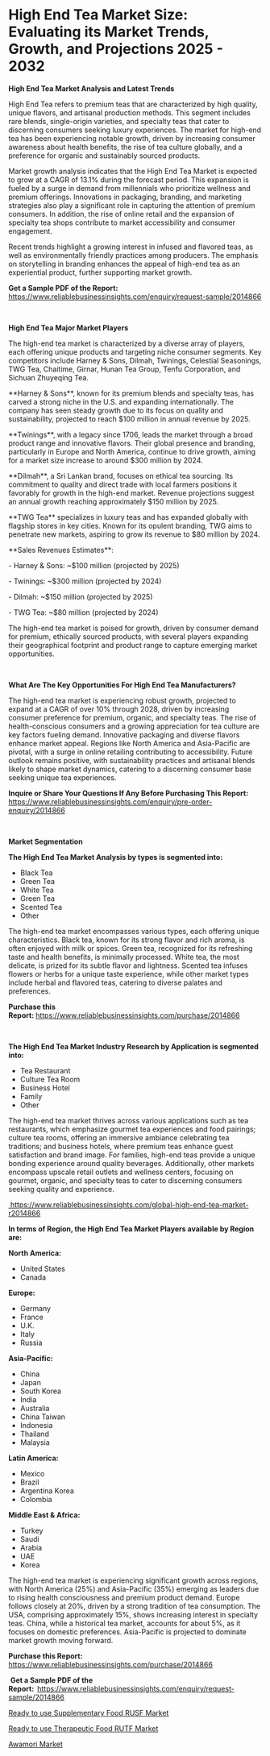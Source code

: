 <p><h1>High End Tea Market Size: Evaluating its Market Trends, Growth, and Projections 2025 - 2032</h1></p><p><strong>High End Tea Market Analysis and Latest Trends</strong></p>
<p><p>High End Tea refers to premium teas that are characterized by high quality, unique flavors, and artisanal production methods. This segment includes rare blends, single-origin varieties, and specialty teas that cater to discerning consumers seeking luxury experiences. The market for high-end tea has been experiencing notable growth, driven by increasing consumer awareness about health benefits, the rise of tea culture globally, and a preference for organic and sustainably sourced products.</p><p>Market growth analysis indicates that the High End Tea Market is expected to grow at a CAGR of 13.1% during the forecast period. This expansion is fueled by a surge in demand from millennials who prioritize wellness and premium offerings. Innovations in packaging, branding, and marketing strategies also play a significant role in capturing the attention of premium consumers. In addition, the rise of online retail and the expansion of specialty tea shops contribute to market accessibility and consumer engagement. </p><p>Recent trends highlight a growing interest in infused and flavored teas, as well as environmentally friendly practices among producers. The emphasis on storytelling in branding enhances the appeal of high-end tea as an experiential product, further supporting market growth.</p></p>
<p><strong>Get a Sample PDF of the Report:&nbsp;</strong> <a href="https://www.reliablebusinessinsights.com/enquiry/request-sample/2014866?utm_campaign=1837&utm_medium=2&utm_source=Github&utm_content=ia&utm_term=14022025&utm_id=high-end-tea">https://www.reliablebusinessinsights.com/enquiry/request-sample/2014866</a></p>
<p>&nbsp;</p>
<p><strong>High End Tea Major Market Players</strong></p>
<p><p>The high-end tea market is characterized by a diverse array of players, each offering unique products and targeting niche consumer segments. Key competitors include Harney & Sons, Dilmah, Twinings, Celestial Seasonings, TWG Tea, Chaitime, Girnar, Hunan Tea Group, Tenfu Corporation, and Sichuan Zhuyeqing Tea. </p><p>**Harney & Sons**, known for its premium blends and specialty teas, has carved a strong niche in the U.S. and expanding internationally. The company has seen steady growth due to its focus on quality and sustainability, projected to reach $100 million in annual revenue by 2025.</p><p>**Twinings**, with a legacy since 1706, leads the market through a broad product range and innovative flavors. Their global presence and branding, particularly in Europe and North America, continue to drive growth, aiming for a market size increase to around $300 million by 2024.</p><p>**Dilmah**, a Sri Lankan brand, focuses on ethical tea sourcing. Its commitment to quality and direct trade with local farmers positions it favorably for growth in the high-end market. Revenue projections suggest an annual growth reaching approximately $150 million by 2025.</p><p>**TWG Tea** specializes in luxury teas and has expanded globally with flagship stores in key cities. Known for its opulent branding, TWG aims to penetrate new markets, aspiring to grow its revenue to $80 million by 2024.</p><p>**Sales Revenues Estimates**:</p><p>- Harney & Sons: ~$100 million (projected by 2025)</p><p>- Twinings: ~$300 million (projected by 2024)</p><p>- Dilmah: ~$150 million (projected by 2025)</p><p>- TWG Tea: ~$80 million (projected by 2024)</p><p>The high-end tea market is poised for growth, driven by consumer demand for premium, ethically sourced products, with several players expanding their geographical footprint and product range to capture emerging market opportunities.</p></p>
<p>&nbsp;</p>
<p><strong>What Are The Key Opportunities For High End Tea Manufacturers?</strong></p>
<p><p>The high-end tea market is experiencing robust growth, projected to expand at a CAGR of over 10% through 2028, driven by increasing consumer preference for premium, organic, and specialty teas. The rise of health-conscious consumers and a growing appreciation for tea culture are key factors fueling demand. Innovative packaging and diverse flavors enhance market appeal. Regions like North America and Asia-Pacific are pivotal, with a surge in online retailing contributing to accessibility. Future outlook remains positive, with sustainability practices and artisanal blends likely to shape market dynamics, catering to a discerning consumer base seeking unique tea experiences.</p></p>
<p><strong>Inquire or Share Your Questions If Any Before Purchasing This Report:</strong> <a href="https://www.reliablebusinessinsights.com/enquiry/pre-order-enquiry/2014866?utm_campaign=1837&utm_medium=2&utm_source=Github&utm_content=ia&utm_term=14022025&utm_id=high-end-tea">https://www.reliablebusinessinsights.com/enquiry/pre-order-enquiry/2014866</a></p>
<p>&nbsp;</p>
<p><strong>Market Segmentation</strong></p>
<p><strong>The High End Tea Market Analysis by types is segmented into:</strong></p>
<p><ul><li>Black Tea</li><li>Green Tea</li><li>White Tea</li><li>Green Tea</li><li>Scented Tea</li><li>Other</li></ul></p>
<p><p>The high-end tea market encompasses various types, each offering unique characteristics. Black tea, known for its strong flavor and rich aroma, is often enjoyed with milk or spices. Green tea, recognized for its refreshing taste and health benefits, is minimally processed. White tea, the most delicate, is prized for its subtle flavor and lightness. Scented tea infuses flowers or herbs for a unique taste experience, while other market types include herbal and flavored teas, catering to diverse palates and preferences.</p></p>
<p><strong>Purchase this Report:&nbsp;</strong><a href="https://www.reliablebusinessinsights.com/purchase/2014866?utm_campaign=1837&utm_medium=2&utm_source=Github&utm_content=ia&utm_term=14022025&utm_id=high-end-tea">https://www.reliablebusinessinsights.com/purchase/2014866</a></p>
<p>&nbsp;</p>
<p><strong>The High End Tea Market Industry Research by Application is segmented into:</strong></p>
<p><ul><li>Tea Restaurant</li><li>Culture Tea Room</li><li>Business Hotel</li><li>Family</li><li>Other</li></ul></p>
<p><p>The high-end tea market thrives across various applications such as tea restaurants, which emphasize gourmet tea experiences and food pairings; culture tea rooms, offering an immersive ambiance celebrating tea traditions; and business hotels, where premium teas enhance guest satisfaction and brand image. For families, high-end teas provide a unique bonding experience around quality beverages. Additionally, other markets encompass upscale retail outlets and wellness centers, focusing on gourmet, organic, and specialty teas to cater to discerning consumers seeking quality and experience.</p></p>
<p><a href="https://www.reliablebusinessinsights.com/global-high-end-tea-market-r2014866?utm_campaign=1837&utm_medium=2&utm_source=Github&utm_content=ia&utm_term=14022025&utm_id=high-end-tea">&nbsp;https://www.reliablebusinessinsights.com/global-high-end-tea-market-r2014866</a></p>
<p><strong>In terms of Region, the High End Tea Market Players available by Region are:</strong></p>
<p>
    <p> <strong> North America: </strong>
        <ul>
            <li>United States</li>
            <li>Canada</li>
        </ul>
        </p> 
    <p> <strong> Europe: </strong>
        <ul>
            <li>Germany</li>
            <li>France</li>
            <li>U.K.</li>
            <li>Italy</li>
            <li>Russia</li>
        </ul>
        </p> 
    <p> <strong> Asia-Pacific: </strong>
        <ul>
            <li>China</li>
            <li>Japan</li>
            <li>South Korea</li>
            <li>India</li>
            <li>Australia</li>
            <li>China Taiwan</li>
            <li>Indonesia</li>
            <li>Thailand</li>
            <li>Malaysia</li>
        </ul>
        </p> 
    <p> <strong> Latin America: </strong>
        <ul>
            <li>Mexico</li>
            <li>Brazil</li>
            <li>Argentina Korea</li>
            <li>Colombia</li>
        </ul>
        </p> 
    <p> <strong> Middle East & Africa: </strong>
        <ul>
            <li>Turkey</li>
            <li>Saudi</li>
            <li>Arabia</li>
            <li>UAE</li>
            <li>Korea</li>
        </ul>
    </p>
    </p>
<p><p>The high-end tea market is experiencing significant growth across regions, with North America (25%) and Asia-Pacific (35%) emerging as leaders due to rising health consciousness and premium product demand. Europe follows closely at 20%, driven by a strong tradition of tea consumption. The USA, comprising approximately 15%, shows increasing interest in specialty teas. China, while a historical tea market, accounts for about 5%, as it focuses on domestic preferences. Asia-Pacific is projected to dominate market growth moving forward.</p></p>
<p><strong>Purchase this Report: </strong><a href="https://www.reliablebusinessinsights.com/purchase/2014866?utm_campaign=1837&utm_medium=2&utm_source=Github&utm_content=ia&utm_term=14022025&utm_id=high-end-tea">https://www.reliablebusinessinsights.com/purchase/2014866</a></p>
<p>&nbsp;<strong>Get a Sample PDF of the Report:&nbsp;&nbsp;</strong><a href="https://www.reliablebusinessinsights.com/enquiry/request-sample/2014866?utm_campaign=1837&utm_medium=2&utm_source=Github&utm_content=ia&utm_term=14022025&utm_id=high-end-tea">https://www.reliablebusinessinsights.com/enquiry/request-sample/2014866</a></p>
<p><strong></strong></p>
<p><p><a href="https://github.com/tanckfelli84/Market-Research-Report-List-1/blob/main/ready-to-use-supplementary-food-rusf-market.md?utm_campaign=1837&utm_medium=2&utm_source=Github&utm_content=ia&utm_term=14022025&utm_id=high-end-tea">Ready to use Supplementary Food RUSF Market</a></p><p><a href="https://github.com/wakerizaak8g/Market-Research-Report-List-1/blob/main/ready-to-use-therapeutic-food-rutf-market.md?utm_campaign=1837&utm_medium=2&utm_source=Github&utm_content=ia&utm_term=14022025&utm_id=high-end-tea">Ready to use Therapeutic Food RUTF Market</a></p><p><a href="https://github.com/mharielmesa/Market-Research-Report-List-5/blob/main/awamori-market.md?utm_campaign=1837&utm_medium=2&utm_source=Github&utm_content=ia&utm_term=14022025&utm_id=high-end-tea">Awamori Market</a></p></p>